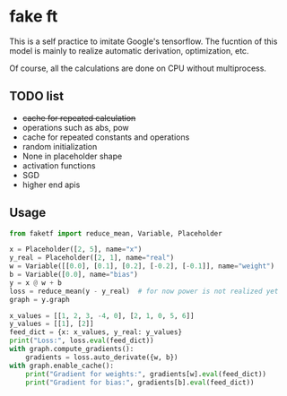 # fake ft
This is a self practice to imitate Google's tensorflow.
The fucntion of this model is mainly to realize automatic derivation, optimization, etc.

Of course, all the calculations are done on CPU without multiprocess.

## TODO list
- ~~cache for repeated calculation~~
- operations such as abs, pow
- cache for repeated constants and operations
- random initialization
- None in placeholder shape
- activation functions
- SGD
- higher end apis

## Usage
```python
from faketf import reduce_mean, Variable, Placeholder

x = Placeholder([2, 5], name="x")
y_real = Placeholder([2, 1], name="real")
w = Variable([[0.0], [0.1], [0.2], [-0.2], [-0.1]], name="weight")
b = Variable([0.0], name="bias")
y = x @ w + b
loss = reduce_mean(y - y_real)  # for now power is not realized yet
graph = y.graph

x_values = [[1, 2, 3, -4, 0], [2, 1, 0, 5, 6]]
y_values = [[1], [2]]
feed_dict = {x: x_values, y_real: y_values}
print("Loss:", loss.eval(feed_dict))
with graph.compute_gradients():
    gradients = loss.auto_derivate({w, b})
with graph.enable_cache():
    print("Gradient for weights:", gradients[w].eval(feed_dict))
    print("Gradient for bias:", gradients[b].eval(feed_dict))
```
